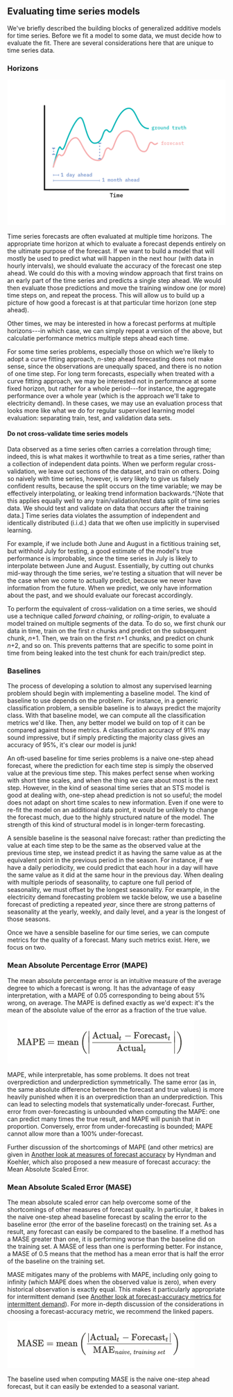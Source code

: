 ## Evaluating time series models

We've briefly described the building blocks of generalized additive
models for time series. Before we fit a model to some data, we must
decide how to evaluate the fit. There are several considerations here
that are unique to time series data.

### Horizons

![Figure: A model that is good at short term predictions may not be good at long term predictions, and vice versa. We should use a model appropriate to our purpose.](/figures/ff16-08.png)

Time series forecasts are often evaluated at multiple time horizons. The
appropriate time horizon at which to evaluate a forecast depends
entirely on the ultimate purpose of the forecast. If we want to build a
model that will mostly be used to predict what will happen in the next
hour (with data in hourly intervals), we should evaluate the accuracy of
the forecast one step ahead. We could do this with a moving window
approach that first trains on an early part of the time series and
predicts a single step ahead. We would then evaluate those predictions
and move the training window one (or more) time steps on, and repeat the
process. This will allow us to build up a picture of how good a forecast
is at that particular time horizon (one step ahead).

Other times, we may be interested in how a forecast performs at multiple
horizons---in which case, we can simply repeat a version of the above,
but calculatie performance metrics multiple steps ahead each time.

For some time series problems, especially those on which we're likely to
adopt a curve fitting approach, *n*-step ahead forecasting does not make
sense, since the observations are unequally spaced, and there is no
notion of one time step. For long term forecasts, especially when
treated with a curve fitting approach, we may be interested not in
performance at some fixed horizon, but rather for a whole period---for
instance, the aggregate performance over a whole year (which is the
approach we'll take to electricity demand). In these cases, we may use
an evaluation process that looks more like what we do for regular
supervised learning model evaluation: separating train, test, and
validation data sets.

#### Do not cross-validate time series models

Data observed as a time series often carries a correlation through time;
indeed, this is what makes it worthwhile to treat as a time series,
rather than a collection of independent data points. When we perform
regular cross-validation, we leave out sections of the dataset, and
train on others. Doing so naively with time series, however, is very
likely to give us falsely confident results, because the split occurs on
the time variable; we may be effectively interpolating, or leaking trend
information backwards.^[Note that this applies equally well to any
train/validation/test data split of time series data.
We should test and validate on data that occurs after the training data.]
Time series data violates the assumption of independent and identically
distributed (i.i.d.) data that we often use implicitly in supervised learning.

For example, if we include both June and August in a fictitious training
set, but withhold July for testing, a good estimate of the model's true
performance is improbable, since the time series in July is likely to
interpolate between June and August. Essentially, by cutting out chunks
mid-way through the time series, we're testing a situation that will
never be the case when we come to actually predict, because we never
have information from the future. When we predict, we only have
information about the past, and we should evaluate our forecast
accordingly.

To perform the equivalent of cross-validation on a time series, we
should use a technique called *forward chaining*, or *rolling-origin*,
to evaluate a model trained on multiple segments of the data. To do so,
we first chunk our data in time, train on the first *n* chunks and
predict on the subsequent chunk, *n*+1. Then, we train on the first
*n*+1 chunks, and predict on chunk *n*+2, and so on. This prevents
patterns that are specific to some point in time from being leaked into
the test chunk for each train/predict step.

### Baselines

The process of developing a solution to almost any supervised learning
problem should begin with implementing a baseline model. The kind of
baseline to use depends on the problem. For instance, in a generic
classification problem, a sensible baseline is to always predict the
majority class. With that baseline model, we can compute all the
classification metrics we'd like. Then, any better model we build on top
of it can be compared against those metrics. A classification accuracy
of 91% may sound impressive, but if simply predicting the majority class
gives an accuracy of 95%, it's clear our model is junk!

An oft-used baseline for time series problems is a naive one-step ahead
forecast, where the prediction for each time step is simply the observed
value at the previous time step. This makes perfect sense when working
with short time scales, and when the thing we care about most is the
next step. However, in the kind of seasonal time series that an STS
model is good at dealing with, one-step ahead prediction is not so
useful; the model does not adapt on short time scales to new
information. Even if one were to re-fit the model on an additional data
point, it would be unlikely to change the forecast much, due to the
highly structured nature of the model. The strength of this kind of
structural model is in longer-term forecasting.

A sensible baseline is the seasonal naive forecast: rather than
predicting the value at each time step to be the same as the observed
value at the previous time step, we instead predict it as having the
same value as at the equivalent point in the previous period in the
season. For instance, if we have a daily periodicity, we could predict
that each hour in a day will have the same value as it did at the same
hour in the previous day. When dealing with multiple periods of
seasonality, to capture one full period of seasonality, we must offset
by the longest seasonality. For example, in the electricity demand
forecasting problem we tackle below, we use a baseline forecast of
predicting a repeated *year*, since there are strong patterns of
seasonality at the yearly, weekly, and daily level, and a year is the
longest of those seasons.

Once we have a sensible baseline for our time series, we can compute
metrics for the quality of a forecast. Many such metrics exist. Here, we
focus on two.

### Mean Absolute Percentage Error (MAPE)

The mean absolute percentage error is an intuitive measure of the
average degree to which a forecast is wrong. It has the advantage of
easy interpretation, with a MAPE of 0.05 corresponding to being about 5%
wrong, on average. The MAPE is defined exactly as we'd expect: it's the
mean of the absolute value of the error as a fraction of the true value.

![Figure: The definition of MAPE. The mean is taken over all timesteps *t*.](/figures/MAPE-defn.png)

MAPE, while interpretable, has some problems. It does not treat
overprediction and underprediction symmetrically. The same error (as in,
the same absolute difference between the forecast and true values) is
more heavily punished when it is an overprediction than an
underprediction. This can lead to selecting models that systematically
under-forecast. Further, error from over-forecasting is unbounded when
computing the MAPE: one can predict many times the true result, and MAPE
will punish that in proportion. Conversely, error from under-forecasting
is bounded; MAPE cannot allow more than a 100% under-forecast.

Further discussion of the shortcomings of MAPE (and other metrics) are
given in [Another look at measures of forecast accuracy](https://robjhyndman.com/papers/mase.pdf) by Hyndman and
Koehler, which also proposed a new measure of forecast accuracy: the
Mean Absolute Scaled Error.

### Mean Absolute Scaled Error (MASE)

The mean absolute scaled error can help overcome some of the
shortcomings of other measures of forecast quality. In particular, it
bakes in the naive one-step ahead baseline forecast by scaling the error
to the baseline error (the error of the baseline forecast) on the
training set. As a result, any forecast can easily be compared to the
baseline. If a method has a MASE greater than one, it is performing
worse than the baseline did on the training set. A MASE of less than one
is performing better. For instance, a MASE of 0.5 means that the method
has a mean error that is half the error of the baseline on the training
set.

MASE mitigates many of the problems with MAPE, including only going to
infinity (which MAPE does when the observed value is zero), when every
historical observation is exactly equal. This makes it particularly
appropriate for intermittent demand (see [Another look at forecast-accuracy metrics for intermittent demand](https://robjhyndman.com/papers/foresight.pdf)).
For more in-depth discussion of the considerations in choosing a
forecast-accuracy metric, we recommend the linked papers.

![Figure: The definitio of MASE. The mean is taken over all timesteps *t*. The MAE is the Mean Absolute Error of the naive baseline model on the training set.](figures/MASE-defn.png)

The baseline used when computing MASE is the naive one-step ahead
forecast, but it can easily be extended to a seasonal variant.
